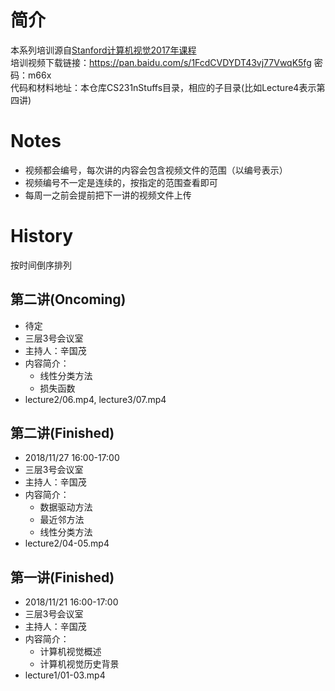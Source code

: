 # 简介
本系列培训源自[Stanford计算机视觉2017年课程](http://cs231n.stanford.edu/2017/syllabus.html)  
培训视频下载链接：https://pan.baidu.com/s/1FcdCVDYDT43vj77VwqK5fg 密码：m66x  
代码和材料地址：本仓库CS231nStuffs目录，相应的子目录(比如Lecture4表示第四讲)
# Notes
- 视频都会编号，每次讲的内容会包含视频文件的范围（以编号表示）
- 视频编号不一定是连续的，按指定的范围查看即可
- 每周一之前会提前把下一讲的视频文件上传
# History
按时间倒序排列
## 第二讲(Oncoming)
- 待定
- 三层3号会议室
- 主持人：辛国茂
- 内容简介：
  - 线性分类方法
  - 损失函数
- lecture2/06.mp4, lecture3/07.mp4
## 第二讲(Finished)
- 2018/11/27 16:00-17:00
- 三层3号会议室
- 主持人：辛国茂
- 内容简介：
  - 数据驱动方法
  - 最近邻方法
  - 线性分类方法
- lecture2/04-05.mp4
## 第一讲(Finished)
- 2018/11/21 16:00-17:00
- 三层3号会议室
- 主持人：辛国茂
- 内容简介：
  - 计算机视觉概述
  - 计算机视觉历史背景
- lecture1/01-03.mp4